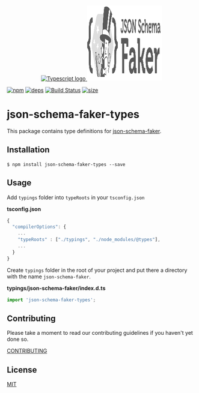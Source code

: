 <div align="center">
  <a href="https://www.typescriptlang.org/">
    <img src="https://raw.githubusercontent.com/remojansen/logo.ts/master/ts.svg" alt="Typescript logo" width="200" height="200">
  </a>
  <a href="https://github.com/json-schema-faker/json-schema-faker">
    <img src="https://raw.githubusercontent.com/json-schema-faker/json-schema-faker/master/logo/logo.svg" alt="json-schema-faker logo" width="200" height="200">
  </a>
</div>

[![npm][npm]][npm-url]
[![deps][deps]][deps-url]
[![Build Status](https://travis-ci.org/aleksandryackovlev/json-schema-faker-types.svg?branch=master)](https://travis-ci.org/aleksandryackovlev/json-schema-faker-types)
[![size](https://packagephobia.now.sh/badge?p=json-schema-faker-types)](https://packagephobia.now.sh/result?p=json-schema-faker-types)

# json-schema-faker-types

This package contains type definitions for [json-schema-faker](https://github.com/json-schema-faker/json-schema-faker).

## Installation
```console
$ npm install json-schema-faker-types --save
```

## Usage

Add `typings` folder into `typeRoots` in your `tsconfig.json`

**tsconfig.json**

```js
{
  "compilerOptions": {
    ...
    "typeRoots" : ["./typings", "./node_modules/@types"],
    ...
  }
}
```

Create `typings` folder in the root of your project and put there a directory with the name `json-schema-faker`.

**typings/json-schema-faker/index.d.ts**

```js
import 'json-schema-faker-types';
```

## Contributing

Please take a moment to read our contributing guidelines if you haven't yet done so.

[CONTRIBUTING](./.github/CONTRIBUTING.md)

## License

[MIT](./LICENSE)


[npm]: https://img.shields.io/npm/v/json-schema-faker-types.svg
[npm-url]: https://npmjs.com/package/json-schema-faker-types
[deps]: https://david-dm.org/aleksandryackovlev/json-schema-faker-types.svg
[deps-url]: https://david-dm.org/aleksandryackovlev/json-schema-faker-types

